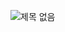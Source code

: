 
![제목 없음](https://github.com/seong-real/docker_homework/assets/117254529/252ea99e-3a61-430f-b116-b1ccd3a00cf6)

